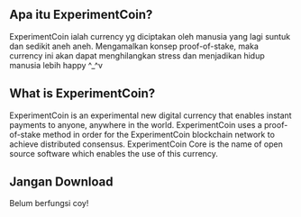 Apa itu ExperimentCoin?
----------------

ExperimentCoin ialah currency yg diciptakan oleh manusia yang lagi suntuk dan sedikit aneh aneh. Mengamalkan konsep proof-of-stake, maka currency ini akan dapat menghilangkan stress dan menjadikan hidup manusia lebih happy ^_^v

What is ExperimentCoin?
----------------

ExperimentCoin is an experimental new digital currency that enables instant payments to
anyone, anywhere in the world. ExperimentCoin uses a proof-of-stake method in order for
the ExperimentCoin blockchain network to achieve distributed consensus. ExperimentCoin Core is
the name of open source software which enables the use of this currency.

Jangan Download
----------------

Belum berfungsi coy!
